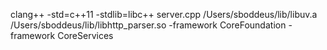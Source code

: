 clang++ -std=c++11 -stdlib=libc++ server.cpp /Users/sboddeus/lib/libuv.a /Users/sboddeus/lib/libhttp_parser.so -framework CoreFoundation -framework CoreServices

